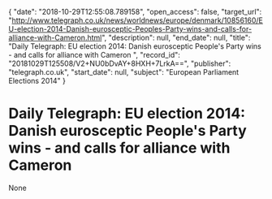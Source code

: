 {
  "date": "2018-10-29T12:55:08.789158", 
  "open_access": false, 
  "target_url": "http://www.telegraph.co.uk/news/worldnews/europe/denmark/10856160/EU-election-2014-Danish-eurosceptic-Peoples-Party-wins-and-calls-for-alliance-with-Cameron.html", 
  "description": null, 
  "end_date": null, 
  "title": "Daily Telegraph: EU election 2014: Danish eurosceptic People's Party wins - and calls for alliance with Cameron ", 
  "record_id": "20181029T125508/V2+NU0bDvAY+8HXH+7LrkA==", 
  "publisher": "telegraph.co.uk", 
  "start_date": null, 
  "subject": "European Parliament Elections 2014"
}

# Daily Telegraph: EU election 2014: Danish eurosceptic People's Party wins - and calls for alliance with Cameron 

None